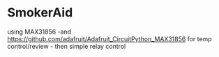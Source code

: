 # SmokerAid
using MAX31856 -and https://github.com/adafruit/Adafruit_CircuitPython_MAX31856 for temp control/review - then simple relay control  
